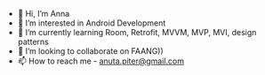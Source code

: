 - 👋 Hi, I’m Anna
- 👀 I’m interested in Android Development
- 🌱 I’m currently learning Room, Retrofit, MVVM, MVP, MVI, design patterns
- 💞️ I’m looking to collaborate on FAANG))
- 📫 How to reach me - anuta.piter@gmail.com

<!---
Anna-Beltanner/Anna-Beltanner is a ✨ special ✨ repository because its `README.md` (this file) appears on your GitHub profile.
You can click the Preview link to take a look at your changes.
--->
